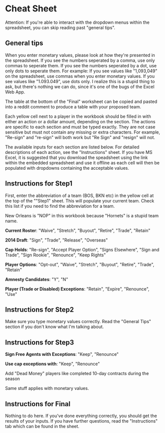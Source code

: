 Cheat Sheet
========

Attention: If you're able to interact with the dropdown menus within the spreadsheet, you can skip reading past "general tips".

General tips
------

When you enter monetary values, please look at how they're presented in the spreadsheet. If you see the numbers seperated by a comma, use only commas to seperate them. If you see the numbers seperated by a dot, use only dots to seperate them. For example: If you see values like "1,093,049" on the spreadsheet, use commas when you enter monetary values. If you see values like "1.093.049", use dots only. I realize this is a stupid thing to ask, but there's nothing we can do, since it's one of the bugs of the Excel Web App.

The table at the bottom of the "Final" worksheet can be copied and pasted into a reddit comment to produce a table with your proposed team.

Each yellow cell next to a player in the workbook should be filled in with either an action or a dollar amount, depending on the section. The actions are specific to each section and must be typed exactly. They are not case sensitive but must not contain any missing or extra characters. For example, "Re-sign" and "re-sign" will both work but "Re Sign" and "resign" will not.

The available inputs for each section are listed below. For detailed descriptions of each action, see the "Instructions" sheet. If you have MS Excel, it is suggested that you download the speadsheet using the link within the embedded spreadsheet and use it offline as each cell will then be populated with dropdowns containing the acceptable values.

Instructions for Step1
------

First, enter the abbreviation of a team (BOS, BKN etc) in the yellow cell at the top of the ""Step1" sheet. This will populate your current team. Check this list if you need to find the abbreviation for a team.

New Orleans is "NOP" in this workbook because "Hornets" is a stupid team name.

**Current Roster**: "Waive", "Stretch", "Buyout", "Retire", "Trade", "Retain"

**2014 Draft**: "Sign", "Trade", "Release", "Overseas"

**Cap Holds**: "Re-sign", "Accept Player Option", "Signs Elsewhere", "Sign and Trade", "Sign Rookie", "Renounce", "Keep Rights"

**Player Options**: "Opt-out", "Waive", "Stretch", "Buyout", "Retire", "Trade", "Retain"

**Amnesty Candidates**: "Y", "N"

**Player (Trade or Disabled) Exceptions**: "Retain", "Expire", "Renounce", "Use"

Instructions for Step2
--------

Make sure you type monetary values correctly. Read the "General Tips" section if you don't know what I'm talking about.

Instructions for Step3
--------

**Sign Free Agents with Exceptions**: "Keep", "Renounce"

**Use cap exceptions with**: "Keep", "Renounce"

Add "Dead Money" players like completed 10-day contracts during the season

Same stuff applies with monetary values.

Instructions for Final
------------

Nothing to do here. If you've done everything correctly, you should get the results of your inputs. If you have further questions, read the "Instructions" tab which can be found in the sheet.

